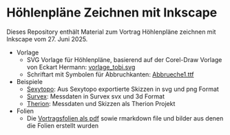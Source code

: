 # Höhlenpläne Zeichnen mit Inkscape

Dieses Repository enthält Material zum Vortrag Höhlenpläne zeichnen mit Inkscape vom 27. Juni 2025.

* Vorlage
  * SVG Vorlage für Höhlenpläne, basierend auf der Corel-Draw Vorlage von Eckart Hermann: [vorlage_tobi.svg](https://github.com/TobiasFellinger/SpeleoInkscapeVortrag/raw/refs/heads/main/Vorlage/vorlage_tobi.svg)
  * Schriftart mit Symbolen für Abbruchkanten: [Abbrueche1.ttf](https://github.com/TobiasFellinger/SpeleoInkscapeVortrag/raw/refs/heads/main/Vorlage/Abbrueche1.ttf)
* Beispiele
    * [Sexytopo](https://github.com/TobiasFellinger/SpeleoInkscapeVortrag/tree/main/Beispiele/sexytopo): Aus Sexytopo exportierte Skizzen in svg und png Format
    * [Survex](https://github.com/TobiasFellinger/SpeleoInkscapeVortrag/tree/main/Beispiele/survex): Messdaten in Survex svx und 3d Format
    * [Therion](https://github.com/TobiasFellinger/SpeleoInkscapeVortrag/tree/main/Beispiele/therion): Messdaten und Skizzen als Therion Projekt
* Folien
    * Die [Vortragsfolien als pdf](https://github.com/TobiasFellinger/SpeleoInkscapeVortrag/raw/refs/heads/main/Folien/slides.pdf) sowie rmarkdown file und bilder aus denen die Folien erstellt wurden
